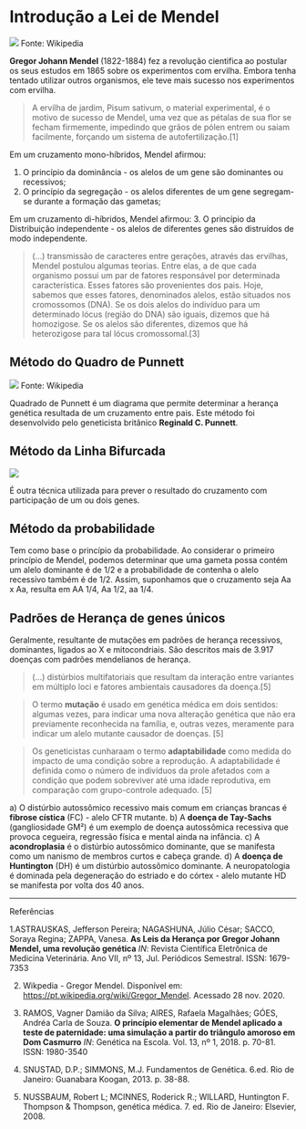 # Introdução a Lei de Mendel

<img src="https://pt.wikipedia.org/wiki/Ficheiro:Gregor_Mendel_Monk.jpg">
Fonte: Wikipedia

**Gregor Johann Mendel** (1822-1884) fez a revolução cientifica ao postular os seus estudos em 1865 sobre os experimentos com ervilha. Embora tenha tentado utilizar outros organismos, ele teve mais sucesso nos experimentos com ervilha.

>A ervilha de jardim, Pisum sativum, o material experimental, é o motivo de sucesso de Mendel, uma vez que as pétalas de sua flor se fecham firmemente, impedindo que grãos de pólen entrem ou saiam facilmente, forçando um sistema de autofertilização.[1]

Em um cruzamento mono-híbridos, Mendel afirmou:
1. O princípio da dominância -  os alelos de um gene são dominantes ou recessivos;
2. O princípio da segregação - os alelos diferentes de um gene segregam-se durante a formação das gametas;

Em um cruzamento di-híbridos, Mendel afirmou:
3. O princípio da Distribuição independente -  os alelos de diferentes genes são distruídos de modo independente.

>(...) transmissão de caracteres entre gerações, através das ervilhas, Mendel postulou algumas teorias. Entre elas, a de que cada organismo possui um par de fatores responsável por determinada característica. Esses fatores são provenientes dos pais. Hoje, sabemos que esses fatores, denominados alelos, estão situados nos cromossomos (DNA). Se os dois alelos do indivíduo para um determinado lócus (região do DNA) são iguais, dizemos que há homozigose. Se os alelos são diferentes, dizemos que há heterozigose para tal lócus cromossomal.[3]

## Método do Quadro de Punnett

<img src="https://pt.wikipedia.org/wiki/Ficheiro:Punnett_Square.svg">
Fonte: Wikipedia

Quadrado de Punnett é um diagrama que permite determinar a herança genética resultada de um cruzamento entre pais. Este método foi desenvolvido pelo geneticista britânico **Reginald C. Punnett**.

## Método da Linha Bifurcada

<img src="https://slideplayer.com.br/slide/5620925/2/images/11/Aplica%C3%A7%C3%B5es+dos+Princ%C3%ADpios+de+Mendel.jpg">

É outra técnica utilizada para prever o resultado do cruzamento com participação de um ou dois genes.

## Método da probabilidade

Tem como base o princípio da probabilidade. Ao considerar o primeiro princípio de Mendel, podemos determinar que uma gameta possa contém um alelo dominante é de 1/2 e a probabilidade de contenha o alelo recessivo também é de 1/2. Assim, suponhamos que o cruzamento seja Aa x Aa, resulta em AA 1/4, Aa 1/2, aa 1/4.

## Padrões de Herança de genes únicos

Geralmente, resultante de mutações em padrões de herança recessivos, dominantes, ligados ao X e mitocondriais. São descritos mais de 3.917 doenças com padrões mendelianos de herança.

>(...) distúrbios multifatoriais que resultam da interação entre variantes em múltiplo loci e fatores ambientais causadores da doença.[5]

>O termo **mutação** é usado em genética médica em dois sentidos: algumas vezes, para indicar uma nova alteração genética que não era previamente reconhecida na família, e, outras vezes, meramente para indicar um alelo mutante causador de doenças. [5]

>Os geneticistas cunharaam o termo **adaptabilidade** como medida do impacto de uma condição sobre a reprodução. A adaptabilidade é definida como o número de indivíduos da prole afetados com a condição que podem sobreviver até uma idade reprodutiva, em comparação com grupo-controle adequado. [5]

a) O distúrbio autossômico recessivo mais comum em crianças brancas é **fibrose cística** (FC) - alelo CFTR mutante.
b) A **doença de Tay-Sachs** (gangliosidade GM²) é um exemplo de doença autossômica recessiva que provoca cegueira, regressão física e mental ainda na infância.
c) A **acondroplasia** é o distúrbio autossômico dominante, que se manifesta como um nanismo de membros curtos e cabeça grande.
d) A **doença de Huntington** (DH) é um distúrbio autossômico dominante. A neuropatologia é dominada pela degeneração do estriado e do córtex - alelo mutante HD se manifesta por volta dos 40 anos.

***

Referências

1.ASTRAUSKAS, Jefferson Pereira; NAGASHUNA, Júlio César; SACCO, Soraya Regina; ZAPPA, Vanesa. **As Leis da Herança por Gregor Johann Mendel, uma revolução genética** _IN_: Revista Científica Eletrônica de Medicina Veterinária. Ano VII, nº 13, Jul. Periódicos Semestral. ISSN: 1679-7353

2. Wikpedia - Gregor Mendel. Disponível em: https://pt.wikipedia.org/wiki/Gregor_Mendel. Acessado 28 nov. 2020.

3. RAMOS, Vagner Damião da Silva; AIRES, Rafaela Magalhães; GÓES, Andréa Carla de Souza. **O princípio elementar de Mendel aplicado a teste de paternidade: uma simulação a partir do triângulo amoroso em Dom Casmurro** _IN_: Genética na Escola. Vol. 13, nº 1, 2018. p. 70-81. ISSN: 1980-3540

4. SNUSTAD, D.P.; SIMMONS, M.J. Fundamentos de Genética. 6.ed. Rio de Janeiro: Guanabara Koogan, 2013. p. 38-88.

5. NUSSBAUM, Robert L; MCINNES, Roderick R.; WILLARD, Huntington F. Thompson & Thompson, genética médica. 7. ed. Rio de Janeiro: Elsevier, 2008.
